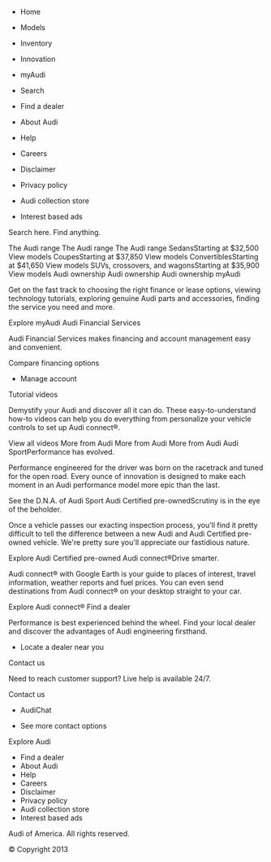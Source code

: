*   Home
*   Models
*   Inventory
*   Innovation
*   myAudi
*   Search

*   Find a dealer
*   About Audi
*   Help
*   Careers
*   Disclaimer
*   Privacy policy
*   Audi collection store
*   Interest based ads

Search here. Find anything.

The Audi range The Audi range The Audi range SedansStarting at $32,500 View models CoupesStarting at $37,850 View models ConvertiblesStarting at $41,650 View models SUVs, crossovers, and wagonsStarting at $35,900 View models Audi ownership Audi ownership Audi ownership myAudi

Get on the fast track to choosing the right finance or lease options, viewing technology tutorials, exploring genuine Audi parts and accessories, finding the service you need and more.

Explore myAudi Audi Financial Services

Audi Financial Services makes financing and account management easy and convenient.

Compare financing options

*   Manage account

Tutorial videos

Demystify your Audi and discover all it can do. These easy-to-understand how-to videos can help you do everything from personalize your vehicle controls to set up Audi connect®.

View all videos More from Audi More from Audi More from Audi Audi SportPerformance has evolved.

Performance engineered for the driver was born on the racetrack and tuned for the open road. Every ounce of innovation is designed to make each moment in an Audi performance model more epic than the last.

See the D.N.A. of Audi Sport Audi Certified pre-ownedScrutiny is in the eye of the beholder.

Once a vehicle passes our exacting inspection process, you'll find it pretty difficult to tell the difference between a new Audi and Audi Certified pre-owned vehicle. We're pretty sure you'll appreciate our fastidious nature.

Explore Audi Certified pre-owned Audi connect®Drive smarter.

Audi connect® with Google Earth is your guide to places of interest, travel information, weather reports and fuel prices. You can even send destinations from Audi connect® on your desktop straight to your car.

Explore Audi connect® Find a dealer

Performance is best experienced behind the wheel. Find your local dealer and discover the advantages of Audi engineering firsthand.

*   Locate a dealer near you

Contact us

Need to reach customer support? Live help is available 24/7.

Contact us

*   AudiChat

*   See more contact options

Explore Audi

*   Find a dealer
*   About Audi
*   Help
*   Careers
*   Disclaimer
*   Privacy policy
*   Audi collection store
*   Interest based ads

Audi of America. All rights reserved.

© Copyright 2013